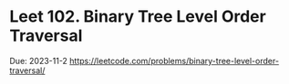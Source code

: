 # Leet 102. Binary Tree Level Order Traversal

Due: 2023-11-2
https://leetcode.com/problems/binary-tree-level-order-traversal/
